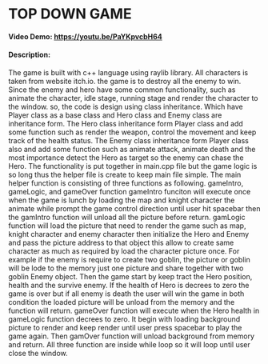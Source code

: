 # TOP DOWN GAME
#### Video Demo:  <https://youtu.be/PaYKpvcbH64>
#### Description:
The game is built with c++ language using raylib library. All characters is taken from website itch.io. the game is to destroy all the enemy to win. Since the enemy and hero have some common functionality, such as animate the character, idle stage, running stage and render the character to the window. so, the code is design using class inheritance. Which have Player class as a base class and Hero class and Enemy class are inheritance form.
The Hero class inheritance form Player class and add some function such as render the weapon, control the movement and keep track of the health status.
The Enemy class inheritance form Player class also and add some function such as animate attack, animate death and the most importance detect the Hero as target so the enemy can chase the Hero.
The functionality is put together in main.cpp file but the game logic is so long thus the helper file is create to keep main file simple. The main helper function is consisting of three functions as following. gameIntro, gameLogic, and gameOver function 
gameIntro funciton will execute once when the game is lunch by loading the map and knight character the animate while prompt the game control direction until user hit spacebar then the gamIntro function will unload all the picture before return.
gamLogic function will load the picture that need to render the game such as map, knight character and enemy character then initialize the Hero and Enemy and pass the picture address to that object this allow to create same character as much as required by load the character picture once. For example if the enemy is require to create two goblin, the picture or goblin will be lode to the memory just one picture and share together with two goblin Enemy object. Then the game start by keep tract the Hero position, health and the survive enemy. If the health of Hero is decrees to zero the game is over but if all enemy is death the user will win the game in both condition the loaded picture will be unload from the memory and the function will return.
gameOver function will execute when the Hero health in gameLogic function decrees to zero. It begin with loading background picture to render and keep render until user press spacebar to play the game again. Then gamOver function will unload background from memory and return.
All three function are inside while loop so it will loop until user close the window.   
